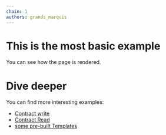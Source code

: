 ```yaml
---
chain: 1
authors: grands_marquis
---
```

# This is the most basic example

You can see how the page is rendered.
# Dive deeper

You can find more interesting examples:
* [Contract write](https://fastdapp.xyz/editor?template=contract_write)
* [Contract Read](https://fastdapp.xyz/editor?template=contract_read)
* [some pre-built Templates](https://docs.fastdapp.xyz/docs/category/templates)